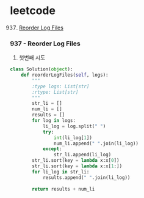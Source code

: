 # leetcode

937. [Reorder Log Files](https://github.com/pqj163/leetcode/tree/main#937---reorder-log-files)

### 937 - Reorder Log Files
1. 첫번째 시도
```Python
class Solution(object):
    def reorderLogFiles(self, logs):
        """
        :type logs: List[str]
        :rtype: List[str]
        """
        str_li = []
        num_li = []
        results = []
        for log in logs:
            li_log = log.split(" ")
            try:
                int(li_log[1])
                num_li.append(" ".join(li_log))
            except:
                str_li.append(li_log)
        str_li.sort(key = lambda x:x[0])
        str_li.sort(key = lambda x:x[1:])
        for li_log in str_li:
            results.append(" ".join(li_log))
        
        return results + num_li
```
